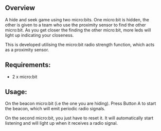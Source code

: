 ## Overview

A hide and seek game using two micro:bits.   One micro:bit is hidden, the other is given to a team who use the proximity sensor to find the other micro:bit.  As you get closer the finding the other micro:bit, more leds will light up indicating your closeness.

This is developed utilising the micro:bit radio strength function, which acts as a proximity sensor.

## Requirements:

*  2 x micro:bit

## Usage:

On the beacon micro:bit (i.e the one you are hiding).   Press Button A to start the beacon, which will emit periodic radio signals.

On the second micro:bit, you just have to reset it.  It will automatically start listening and will light up when it receives a radio signal.
